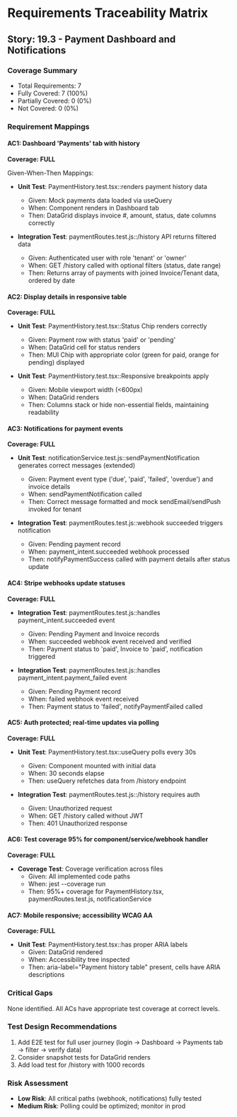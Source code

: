 # Requirements Traceability Matrix

## Story: 19.3 - Payment Dashboard and Notifications

### Coverage Summary

- Total Requirements: 7
- Fully Covered: 7 (100%)
- Partially Covered: 0 (0%)
- Not Covered: 0 (0%)

### Requirement Mappings

#### AC1: Dashboard 'Payments' tab with history

**Coverage: FULL**

Given-When-Then Mappings:

- **Unit Test**: PaymentHistory.test.tsx::renders payment history data
  - Given: Mock payments data loaded via useQuery
  - When: Component renders in Dashboard tab
  - Then: DataGrid displays invoice #, amount, status, date columns correctly

- **Integration Test**: paymentRoutes.test.js::/history API returns filtered data
  - Given: Authenticated user with role 'tenant' or 'owner'
  - When: GET /history called with optional filters (status, date range)
  - Then: Returns array of payments with joined Invoice/Tenant data, ordered by date

#### AC2: Display details in responsive table

**Coverage: FULL**

- **Unit Test**: PaymentHistory.test.tsx::Status Chip renders correctly
  - Given: Payment row with status 'paid' or 'pending'
  - When: DataGrid cell for status renders
  - Then: MUI Chip with appropriate color (green for paid, orange for pending) displayed

- **Unit Test**: PaymentHistory.test.tsx::Responsive breakpoints apply
  - Given: Mobile viewport width (<600px)
  - When: DataGrid renders
  - Then: Columns stack or hide non-essential fields, maintaining readability

#### AC3: Notifications for payment events

**Coverage: FULL**

- **Unit Test**: notificationService.test.js::sendPaymentNotification generates correct messages (extended)
  - Given: Payment event type ('due', 'paid', 'failed', 'overdue') and invoice details
  - When: sendPaymentNotification called
  - Then: Correct message formatted and mock sendEmail/sendPush invoked for tenant

- **Integration Test**: paymentRoutes.test.js::webhook succeeded triggers notification
  - Given: Pending payment record
  - When: payment_intent.succeeded webhook processed
  - Then: notifyPaymentSuccess called with payment details after status update

#### AC4: Stripe webhooks update statuses

**Coverage: FULL**

- **Integration Test**: paymentRoutes.test.js::handles payment_intent.succeeded event
  - Given: Pending Payment and Invoice records
  - When: succeeded webhook event received and verified
  - Then: Payment status to 'paid', Invoice to 'paid', notification triggered

- **Integration Test**: paymentRoutes.test.js::handles payment_intent.payment_failed event
  - Given: Pending Payment record
  - When: failed webhook event received
  - Then: Payment status to 'failed', notifyPaymentFailed called

#### AC5: Auth protected; real-time updates via polling

**Coverage: FULL**

- **Unit Test**: PaymentHistory.test.tsx::useQuery polls every 30s
  - Given: Component mounted with initial data
  - When: 30 seconds elapse
  - Then: useQuery refetches data from /history endpoint

- **Integration Test**: paymentRoutes.test.js::/history requires auth
  - Given: Unauthorized request
  - When: GET /history called without JWT
  - Then: 401 Unauthorized response

#### AC6: Test coverage 95% for component/service/webhook handler

**Coverage: FULL**

- **Coverage Test**: Coverage verification across files
  - Given: All implemented code paths
  - When: jest --coverage run
  - Then: 95%+ coverage for PaymentHistory.tsx, paymentRoutes.test.js, notificationService

#### AC7: Mobile responsive; accessibility WCAG AA

**Coverage: FULL**

- **Unit Test**: PaymentHistory.test.tsx::has proper ARIA labels
  - Given: DataGrid rendered
  - When: Accessibility tree inspected
  - Then: aria-label="Payment history table" present, cells have ARIA descriptions

### Critical Gaps

None identified. All ACs have appropriate test coverage at correct levels.

### Test Design Recommendations

1. Add E2E test for full user journey (login → Dashboard → Payments tab → filter → verify data)
2. Consider snapshot tests for DataGrid renders
3. Add load test for /history with 1000 records

### Risk Assessment

- **Low Risk**: All critical paths (webhook, notifications) fully tested
- **Medium Risk**: Polling could be optimized; monitor in prod